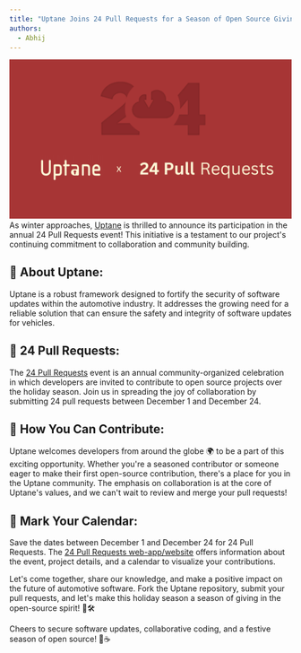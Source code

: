 ```yaml
---
title: "Uptane Joins 24 Pull Requests for a Season of Open Source Giving ❄️"
authors:
  - Abhij
---
```


![](bannerImage.png)
As winter approaches, [Uptane](https://uptane.org/) is thrilled to announce its participation in the annual 24 Pull Requests event! This initiative is a testament to our  project's continuing commitment to collaboration and community building.


## 🤝 About Uptane:

Uptane is a robust framework designed to fortify the security of software updates within the automotive industry. It  addresses the growing need for a reliable solution that can ensure the safety and integrity of software updates for vehicles.

## 🎁 24 Pull Requests:

The [24 Pull Requests](https://24pullrequests.com/) event is an annual community-organized celebration in which developers are invited to contribute to open source projects over the holiday season. Join us in spreading the joy of collaboration by submitting 24 pull requests between December 1 and December 24.

## 🚀 How You Can Contribute:

Uptane welcomes developers from around the globe 🌍 to be a part of this exciting opportunity. Whether you're a seasoned contributor or someone eager to make their first open-source contribution, there's a place for you in the Uptane community. The emphasis on collaboration is at the core of Uptane's values, and we can't wait to review and merge your pull requests!

## 📆 Mark Your Calendar:

Save the dates between December 1 and December 24 for 24 Pull Requests. The [24 Pull Requests web-app/website](https://24pullrequests.com/) offers information about the event, project details, and a calendar to visualize your contributions.

Let's come together, share our knowledge, and make a positive impact on the future of automotive software. Fork the Uptane repository, submit your pull requests, and let's make this holiday season a season of giving in the open-source spirit! 🎄🛠️

Cheers to secure software updates, collaborative coding, and a festive season of open source! 🎉☕
